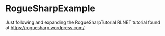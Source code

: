 # RogueSharpExample
Just following and expanding the RogueSharpTutorial RLNET tutorial found at https://roguesharp.wordpress.com/
